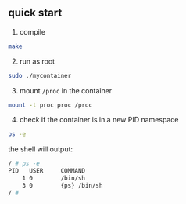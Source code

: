 ## quick start

1. compile

```sh
make
```

2. run as root

```sh
sudo ./mycontainer
```

3. mount `/proc` in the container

```sh
mount -t proc proc /proc
```

4. check if the container is in a new PID namespace

```sh
ps -e
```

the shell will output:

```sh
/ # ps -e
PID   USER     COMMAND
    1 0        /bin/sh
    3 0        {ps} /bin/sh
/ # 
```
